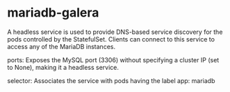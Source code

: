 # mariadb-galera
A headless service is used to provide DNS-based service discovery for the pods controlled by the StatefulSet. Clients can connect to this service to access any of the MariaDB instances.

ports: Exposes the MySQL port (3306) without specifying a cluster IP (set to None), making it a headless service.

selector: Associates the service with pods having the label app: mariadb

